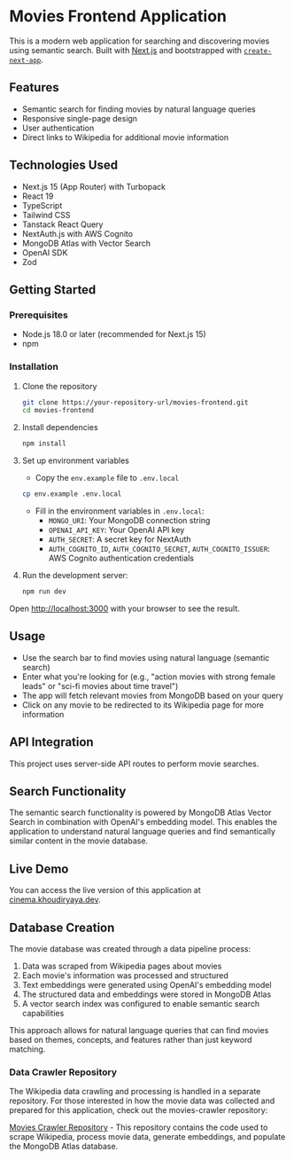 # Movies Frontend Application

This is a modern web application for searching and discovering movies using semantic search. Built with [Next.js](https://nextjs.org) and bootstrapped with [`create-next-app`](https://nextjs.org/docs/app/api-reference/cli/create-next-app).

## Features

- Semantic search for finding movies by natural language queries
- Responsive single-page design
- User authentication
- Direct links to Wikipedia for additional movie information

## Technologies Used

- Next.js 15 (App Router) with Turbopack
- React 19
- TypeScript
- Tailwind CSS
- Tanstack React Query
- NextAuth.js with AWS Cognito
- MongoDB Atlas with Vector Search
- OpenAI SDK
- Zod

## Getting Started

### Prerequisites

- Node.js 18.0 or later (recommended for Next.js 15)
- npm

### Installation

1. Clone the repository

   ```bash
   git clone https://your-repository-url/movies-frontend.git
   cd movies-frontend
   ```

2. Install dependencies

   ```bash
   npm install
   ```

3. Set up environment variables
   - Copy the `env.example` file to `.env.local`

   ```bash
   cp env.example .env.local
   ```

   - Fill in the environment variables in `.env.local`:
     - `MONGO_URI`: Your MongoDB connection string
     - `OPENAI_API_KEY`: Your OpenAI API key
     - `AUTH_SECRET`: A secret key for NextAuth
     - `AUTH_COGNITO_ID`, `AUTH_COGNITO_SECRET`, `AUTH_COGNITO_ISSUER`: AWS Cognito authentication credentials

4. Run the development server:

   ```bash
   npm run dev
   ```

Open [http://localhost:3000](http://localhost:3000) with your browser to see the result.

## Usage

- Use the search bar to find movies using natural language (semantic search)
- Enter what you're looking for (e.g., "action movies with strong female leads" or "sci-fi movies about time travel")
- The app will fetch relevant movies from MongoDB based on your query
- Click on any movie to be redirected to its Wikipedia page for more information

## API Integration

This project uses server-side API routes to perform movie searches.

## Search Functionality

The semantic search functionality is powered by MongoDB Atlas Vector Search in combination with OpenAI's embedding model. This enables the application to understand natural language queries and find semantically similar content in the movie database.

## Live Demo

You can access the live version of this application at [cinema.khoudiryaya.dev](https://cinema.khoudiryaya.dev).

## Database Creation

The movie database was created through a data pipeline process:

1. Data was scraped from Wikipedia pages about movies
2. Each movie's information was processed and structured
3. Text embeddings were generated using OpenAI's embedding model
4. The structured data and embeddings were stored in MongoDB Atlas
5. A vector search index was configured to enable semantic search capabilities

This approach allows for natural language queries that can find movies based on themes, concepts, and features rather than just keyword matching.

### Data Crawler Repository

The Wikipedia data crawling and processing is handled in a separate repository. For those interested in how the movie data was collected and prepared for this application, check out the movies-crawler repository:

[Movies Crawler Repository](https://github.com/yakhousam/movies-crawler) - This repository contains the code used to scrape Wikipedia, process movie data, generate embeddings, and populate the MongoDB Atlas database.


